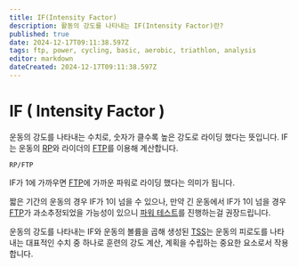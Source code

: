 ```yaml
---
title: IF(Intensity Factor)
description: 활동의 강도를 나타내는 IF(Intensity Factor)란?
published: true
date: 2024-12-17T09:11:38.597Z
tags: ftp, power, cycling, basic, aerobic, triathlon, analysis
editor: markdown
dateCreated: 2024-12-17T09:11:38.597Z
---
```


# IF ( Intensity Factor )

운동의 강도를 나타내는 수치로, 숫자가 클수록 높은 강도로 라이딩 했다는 뜻입니다. IF는 운동의 [RP](/ko/aerobic/cycling/term/RP)와 라이더의 [FTP](/ko/aerobic/cycling/term/FTP)를 이용해 계산합니다.
```
RP/FTP
```

IF가 1에 가까우면 [FTP](/ko/aerobic/cycling/term/FTP)에 가까운 파워로 라이딩 했다는 의미가 됩니다.

짧은 기간의 운동의 경우 IF가 1이 넘을 수 있으나, 만약 긴 운동에서 IF가 1이 넘을 경우 [FTP](/ko/aerobic/cycling/term/FTP)가 과소추정되었을 가능성이 있으니 [파워 테스트](/ko/aerobic/cycling/term/power)를 진행하는걸 권장드립니다.

운동의 강도를 나타내는 IF와 운동의 볼륨을 곱해 생성된 [TSS](/ko/aerobic/cycling/term/TSS)는 운동의 피로도를 나타내는 대표적인 수치 중 하나로 훈련의 강도 계산, 계획을 수립하는 중요한 요소로서 작용합니다.